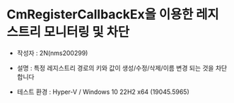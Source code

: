 # CmRegisterCallbackEx을 이용한 레지스트리 모니터링 및 차단

* 작성자 : 2N(nms200299)

* 설명 : 특정 레지스트리 경로의 키와 값이 생성/수정/삭제/이름 변경 되는 것을 차단합니다

* 테스트 환경 : Hyper-V / Windows 10 22H2 x64 (19045.5965)

